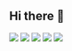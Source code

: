 ## Hi there 👋

<!--
**Junminjae1/Junminjae1** is a ✨ _special_ ✨ repository because its `README.md` (this file) appears on your GitHub profile.

Here are some ideas to get you started:

- 🔭 I’m currently working on ...
- 🌱 I’m currently learning ...
- 👯 I’m looking to collaborate on ...
- 🤔 I’m looking for help with ...
- 💬 Ask me about ...
- 📫 How to reach me: ...
- 😄 Pronouns: ...
- ⚡ Fun fact: ...
-->
<img src="https://img.shields.io/badge/Python-3776AB?style=flat-sqare&logo=Python&logoColor=white"/>
<img src="https://img.shields.io/badge/Android-3DDC84?style=flat-square&logo=Android&logoColor=white"/>
<img src="https://img.shields.io/badge/Pycharm-3AAC12?style=flat-square&logo=Pycharm&logoColor=blue"/>
<img src="https://img.shields.io/badge/Java-3AAC12?style=flat-square&logo=Java&logoColor=black"/>
<img src="https://img.shields.io/badge/Notion-31BA23?style=flat-square&logo=Notion&logoColor=white"/>
